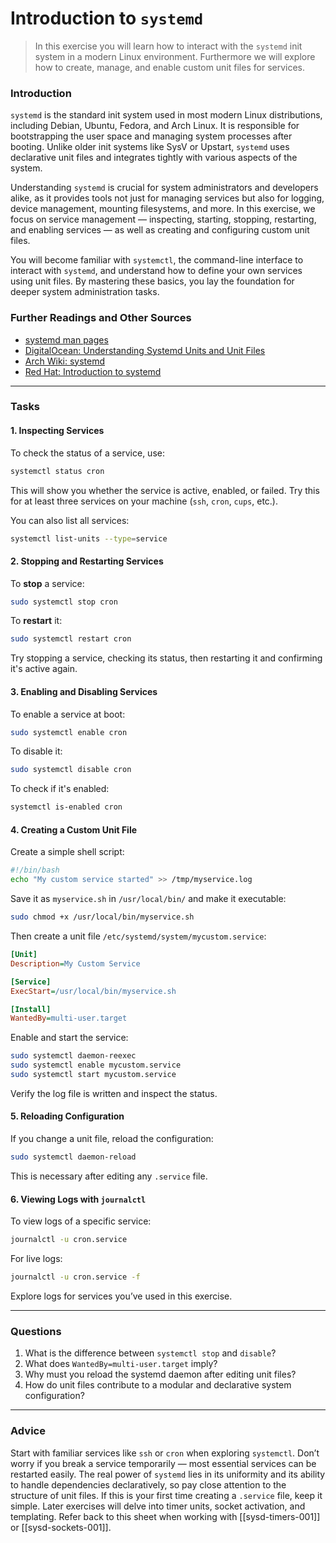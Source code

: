 <!---
{
  "id": "b9e34253-61e2-4fb7-bd36-388c370fa765",
  "depends_on": [],
  "author": "Stephan Bökelmann",
  "first_used": "2025-05-06",
  "keywords": ["systemd", "linux", "services", "unit files", "init system"]
}
--->

# Introduction to `systemd`

> In this exercise you will learn how to interact with the `systemd` init system in a modern Linux environment. Furthermore we will explore how to create, manage, and enable custom unit files for services.

### Introduction

`systemd` is the standard init system used in most modern Linux distributions, including Debian, Ubuntu, Fedora, and Arch Linux. It is responsible for bootstrapping the user space and managing system processes after booting. Unlike older init systems like SysV or Upstart, `systemd` uses declarative unit files and integrates tightly with various aspects of the system.

Understanding `systemd` is crucial for system administrators and developers alike, as it provides tools not just for managing services but also for logging, device management, mounting filesystems, and more. In this exercise, we focus on service management — inspecting, starting, stopping, restarting, and enabling services — as well as creating and configuring custom unit files.

You will become familiar with `systemctl`, the command-line interface to interact with `systemd`, and understand how to define your own services using unit files. By mastering these basics, you lay the foundation for deeper system administration tasks.

### Further Readings and Other Sources

* [systemd man pages](https://www.freedesktop.org/software/systemd/man/systemd.html)
* [DigitalOcean: Understanding Systemd Units and Unit Files](https://www.digitalocean.com/community/tutorials/understanding-systemd-units-and-unit-files)
* [Arch Wiki: systemd](https://wiki.archlinux.org/title/systemd)
* [Red Hat: Introduction to systemd](https://access.redhat.com/documentation/en-us/red_hat_enterprise_linux/7/html/system_administrators_guide/chap-managing_services_with_systemd)

---

### Tasks

#### 1. Inspecting Services

To check the status of a service, use:

```sh
systemctl status cron
```

This will show you whether the service is active, enabled, or failed. Try this for at least three services on your machine (`ssh`, `cron`, `cups`, etc.).

You can also list all services:

```sh
systemctl list-units --type=service
```

#### 2. Stopping and Restarting Services

To **stop** a service:

```sh
sudo systemctl stop cron
```

To **restart** it:

```sh
sudo systemctl restart cron
```

Try stopping a service, checking its status, then restarting it and confirming it's active again.

#### 3. Enabling and Disabling Services

To enable a service at boot:

```sh
sudo systemctl enable cron
```

To disable it:

```sh
sudo systemctl disable cron
```

To check if it's enabled:

```sh
systemctl is-enabled cron
```

#### 4. Creating a Custom Unit File

Create a simple shell script:

```sh
#!/bin/bash
echo "My custom service started" >> /tmp/myservice.log
```

Save it as `myservice.sh` in `/usr/local/bin/` and make it executable:

```sh
sudo chmod +x /usr/local/bin/myservice.sh
```

Then create a unit file `/etc/systemd/system/mycustom.service`:

```ini
[Unit]
Description=My Custom Service

[Service]
ExecStart=/usr/local/bin/myservice.sh

[Install]
WantedBy=multi-user.target
```

Enable and start the service:

```sh
sudo systemctl daemon-reexec
sudo systemctl enable mycustom.service
sudo systemctl start mycustom.service
```

Verify the log file is written and inspect the status.

#### 5. Reloading Configuration

If you change a unit file, reload the configuration:

```sh
sudo systemctl daemon-reload
```

This is necessary after editing any `.service` file.

#### 6. Viewing Logs with `journalctl`

To view logs of a specific service:

```sh
journalctl -u cron.service
```

For live logs:

```sh
journalctl -u cron.service -f
```

Explore logs for services you’ve used in this exercise.

---

### Questions

1. What is the difference between `systemctl stop` and `disable`?
2. What does `WantedBy=multi-user.target` imply?
3. Why must you reload the systemd daemon after editing unit files?
4. How do unit files contribute to a modular and declarative system configuration?

---

### Advice

Start with familiar services like `ssh` or `cron` when exploring `systemctl`. Don’t worry if you break a service temporarily — most essential services can be restarted easily. The real power of `systemd` lies in its uniformity and its ability to handle dependencies declaratively, so pay close attention to the structure of unit files. If this is your first time creating a `.service` file, keep it simple. Later exercises will delve into timer units, socket activation, and templating. Refer back to this sheet when working with \[\[sysd-timers-001]] or \[\[sysd-sockets-001]].
